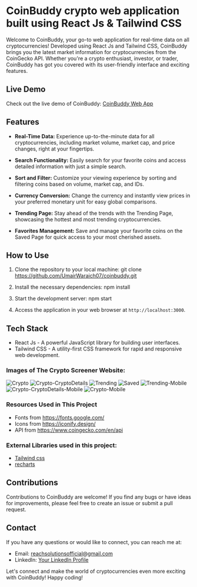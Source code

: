 # CoinBuddy crypto web application built using React Js & Tailwind CSS

Welcome to CoinBuddy, your go-to web application for real-time data on all cryptocurrencies! Developed using React Js and Tailwind CSS, CoinBuddy brings you the latest market information for cryptocurrencies from the CoinGecko API. Whether you're a crypto enthusiast, investor, or trader, CoinBuddy has got you covered with its user-friendly interface and exciting features.

## Live Demo

Check out the live demo of CoinBuddy: [CoinBuddy Web App](https://coinbuddy-crypto-app.web.app/)

## Features

- **Real-Time Data:** Experience up-to-the-minute data for all cryptocurrencies, including market volume, market cap, and price changes, right at your fingertips.

- **Search Functionality:** Easily search for your favorite coins and access detailed information with just a simple search.

- **Sort and Filter:** Customize your viewing experience by sorting and filtering coins based on volume, market cap, and IDs.

- **Currency Conversion:** Change the currency and instantly view prices in your preferred monetary unit for easy global comparisons.

- **Trending Page:** Stay ahead of the trends with the Trending Page, showcasing the hottest and most trending cryptocurrencies.

- **Favorites Management:** Save and manage your favorite coins on the Saved Page for quick access to your most cherished assets.

## How to Use

1. Clone the repository to your local machine:
    git clone https://github.com/UmairWaraich07/coinbuddy.git

2. Install the necessary dependencies:
    npm install

3. Start the development server:
    npm start

4. Access the application in your web browser at `http://localhost:3000`.

## Tech Stack

- React Js - A powerful JavaScript library for building user interfaces.
- Tailwind CSS - A utility-first CSS framework for rapid and responsive web development.

### Images of The Crypto Screener Website:

![Crypto](https://github.com/codebucks27/CryptoBucks-A-crypto-screener-application/blob/main/Website-Images/Crypto.png)
![Crypto-CryptoDetails](https://github.com/codebucks27/CryptoBucks-A-crypto-screener-application/blob/main/Website-Images/Crypto-CryptoDetails.png)
![Trending](https://github.com/codebucks27/CryptoBucks-A-crypto-screener-application/blob/main/Website-Images/Trending.png)
![Saved](https://github.com/codebucks27/CryptoBucks-A-crypto-screener-application/blob/main/Website-Images/Saved.png)
![Trending-Mobile](https://github.com/codebucks27/CryptoBucks-A-crypto-screener-application/blob/main/Website-Images/Trending-Mobile.png)
![Crypto-CryptoDetails-Mobile](https://github.com/codebucks27/CryptoBucks-A-crypto-screener-application/blob/main/Website-Images/Crypto-CryptoDetails-Mobile.png)
![Crypto-Mobile](https://github.com/codebucks27/CryptoBucks-A-crypto-screener-application/blob/main/Website-Images/Crypto-Mobile.png)

### Resources Used in This Project

- Fonts from https://fonts.google.com/ <br />
- Icons from https://iconify.design/ <br />
- API from https://www.coingecko.com/en/api <br />

### External Libraries used in this project:

- [Tailwind css](https://tailwindcss.com/) <br />
- [recharts](https://recharts.org/en-US/) <br />

## Contributions

Contributions to CoinBuddy are welcome! If you find any bugs or have ideas for improvements, please feel free to create an issue or submit a pull request.

## Contact

If you have any questions or would like to connect, you can reach me at:

- Email: reachsolutionsofficial@gmail.com
- LinkedIn: [Your LinkedIn Profile](https://www.linkedin.com/in/umair-amjad-595811274/)

Let's connect and make the world of cryptocurrencies even more exciting with CoinBuddy! Happy coding!



